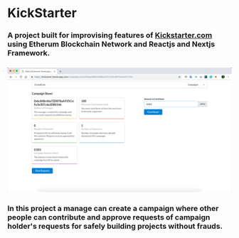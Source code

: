 # KickStarter
### A project built for improvising features of [Kickstarter.com](https://www.kickstarter.com/) using Etherum Blockchain Network and Reactjs and Nextjs Framework.
### ![](https://raw.githubusercontent.com/Shritesh99/Kickstarter/master/images/img3.png)
### In this project a manage can create a campaign where other people can contribute and approve requests of campaign holder's requests for safely building projects without frauds.  
